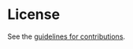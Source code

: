 # License

See the
[guidelines for contributions](https://github.com/ietf-rats-wg/draft-ietf-rats-coserv/blob/main/CONTRIBUTING.md).

